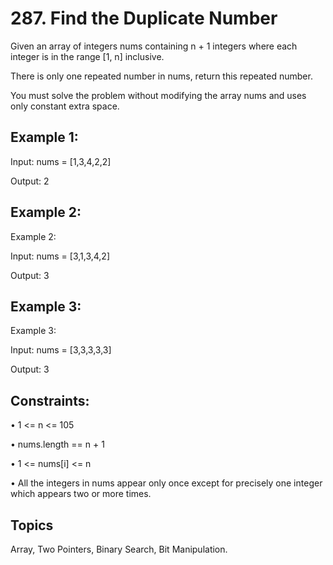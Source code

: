 
# 287. Find the Duplicate Number

Given an array of integers nums containing n + 1 integers where each integer is in the range [1, n] inclusive.

There is only one repeated number in nums, return this repeated number.

You must solve the problem without modifying the array nums and uses only constant extra space.


## Example 1:
Input: nums = [1,3,4,2,2]

Output: 2
## Example 2:
Example 2:

Input: nums = [3,1,3,4,2]

Output: 3
## Example 3:
Example 3:

Input: nums = [3,3,3,3,3]

Output: 3
## Constraints:
• 1 <= n <= 105

• nums.length == n + 1

• 1 <= nums[i] <= n

• All the integers in nums appear only once except for precisely one integer which appears two or more times.
## Topics
Array,
Two Pointers,
Binary Search,
Bit Manipulation.